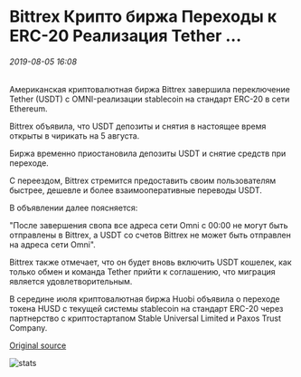 # Bittrex Крипто биржа Переходы к ERC-20 Реализация Tether ...

###### 2019-08-05 16:08

Американская криптовалютная биржа Bittrex завершила переключение Tether (USDT) с OMNI-реализации stablecoin на стандарт ERC-20 в сети Ethereum.

Bittrex объявила, что USDT депозиты и снятия в настоящее время открыты в чирикать на 5 августа.

Биржа временно приостановила депозиты USDT и снятие средств при переходе.

С переездом, Bittrex стремится предоставить своим пользователям быстрее, дешевле и более взаимооперативные переводы USDT.

В объявлении далее поясняется:

"После завершения свопа все адреса сети Omni с 00:00 не могут быть отправлены в Bittrex, а USDT со счетов Bittrex не может быть отправлен на адреса сети Omni".

Bittrex также отмечает, что он будет вновь включить USDT кошелек, как только обмен и команда Tether прийти к соглашению, что миграция является удовлетворительным.

В середине июля криптовалютная биржа Huobi объявила о переходе токена HUSD с текущей системы stablecoin на стандарт ERC-20 через партнерство с криптостартапом Stable Universal Limited и Paxos Trust Company.

[Original source](https://cointelegraph.com/news/bittrex-crypto-exchange-transitions-to-erc-20-implementation-of-tether)

![stats](https://c.statcounter.com/11760860/0/a89fa40b/1/ "stats")